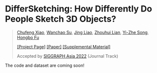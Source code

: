 # DifferSketching: How Differently Do People Sketch 3D Objects?
> [Chufeng Xiao](https://scholar.google.com/citations?user=2HLwZGYAAAAJ&hl=en), [Wanchao Su](https://ansire.github.io/), [Jing Liao](https://liaojing.github.io/html/), [Zhouhui Lian](https://www.icst.pku.edu.cn/zlian/), [Yi-Zhe Song](http://personal.ee.surrey.ac.uk/Personal/Y.Song/), [Hongbo Fu](https://sweb.cityu.edu.hk/hongbofu/)
> 
> [[Project Page]](https://chufengxiao.github.io/DifferSketching/) [[Paper]](https://arxiv.org/abs/2209.08791) [[Supplemental Material]](https://github.com/chufengxiao/DifferSketching/tree/project-page/Supplemental_Material)
>
> Accepted by [SIGGRAPH Asia 2022](https://sa2022.siggraph.org/) (Journal Track)

The code and dataset are coming soon!
